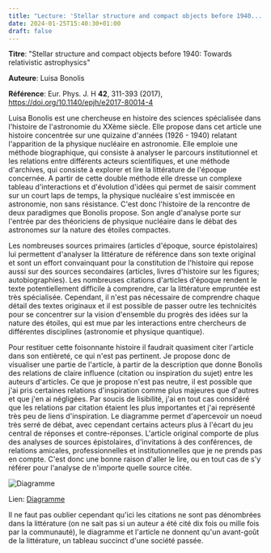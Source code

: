 ```yaml
---
title: "Lecture: 'Stellar structure and compact objects before 1940...' de Luisa Bonolis"
date: 2024-01-25T15:40:30+01:00
draft: false
---
```


**Titre**: "Stellar structure and compact objects before 1940: Towards relativistic astrophysics"

**Auteure**: Luisa Bonolis

**Référence**: Eur. Phys. J. H **42**, 311-393 (2017), https://doi.org/10.1140/epjh/e2017-80014-4

Luisa Bonolis est une chercheuse en histoire des sciences spécialisée dans l'histoire de l'astronomie du XXème siècle. Elle propose dans cet article une histoire concentrée sur une quizaine d'années (1926 - 1940) relatant l'apparition de la physique nucléaire en astronomie. Elle emploie une méthode biographique, qui consiste à analyser le parcours institutionnel et les relations entre différents acteurs scientifiques, et une méthode d'archives, qui consiste à explorer et lire la littérature de l'époque concernée. A partir de cette double méthode elle dresse un complexe tableau d'interactions et d'évolution d'idées qui permet de saisir comment sur un court laps de temps, la physique nucléaire s'est immiscée en astronomie, non sans résistance. C'est donc l'histoire de la rencontre de deux paradigmes que Bonolis propose. Son angle d'analyse porte sur l'entrée par des théoriciens de physique nucléaire dans le débat des astronomes sur la nature des étoiles compactes.

Les nombreuses sources primaires (articles d'époque, source épistolaires) lui permettent d'analyser la littérature de référence dans son texte original et sont un effort convainquant pour la constitution de l'histoire qui repose aussi sur des sources secondaires (articles, livres d'histoire sur les figures; autobiographies). Les nombreuses citations d'articles d'époque rendent le texte potentiellement difficile à comprendre, car la littérature empruntée est très spécialisée. Cependant, il n'est pas nécessaire de comprendre chaque détail des textes originaux et il est possible de passer outre les technicités pour se concentrer sur la vision d'ensemble du progrès des idées sur la nature des étoiles, qui est mue par les interactions entre chercheurs de différentes disciplines (astronomie et physique quantique).

Pour restituer cette foisonnante histoire il faudrait quasiment citer l'article dans son entièreté, ce qui n'est pas pertinent. Je propose donc de visualiser une partie de l'article, à partir de la description que donne Bonolis des relations de claire influence (citation ou inspiration du sujet) entre les auteurs d'articles. Ce que je propose n'est pas neutre, il est possible que j'ai pris certaines relations d'inspiration comme plus majeures que d'autres et que j'en ai négligées. Par soucis de lisibilité, j'ai en tout cas considéré que les relations par citation étaient les plus importantes et j'ai représenté très peu de liens d'inspiration. Le diagramme permet d'apercevoir un noeud très serré de débat, avec cependant certains acteurs plus à l'écart du jeu central de réponses et contre-réponses. L'article original comporte de plus des analyses de sources épistolaires, d'invitations à des conférences, de relations amicales, professionnelles et institutionnelles que je ne prends pas en compte. C'est donc une bonne raison d'aller le lire, ou en tout cas de s'y référer pour l'analyse de n'importe quelle source citée.

![Diagramme](/img/stellar_structure_bonolis.jpg "N'hésitez pas à ouvrir le diagramme dans une autre fenêtre à partir du lien ci-dessous, pour pouvoir zoomer dessus.")


Lien: [Diagramme](https://viewer.diagrams.net/?tags=%7B%7D&highlight=0000ff&edit=_blank&layers=1&nav=1&title=stellar_structure_bonolis.drawio#R7R1Zc6M4%2BtekdvchKRD3Y%2BJOOn1OptM9mfTLFLGJzRhDBuMc%2FetXAmQDRiAuSdSwVTttCB8S0qfvPk6U2eb1fWg%2Frb4EC8c7AdLi9UR5dwIAkFQL%2FoPuvCV3VFXRkzvL0F0k9%2BTDjVv3l5PelNK7O3fhbHMPRkHgRe5T%2FuY88H1nHuXu2WEYvOQfewy8%2FKhP9tI5unE7t73ju3fuIlqln6GbmT9cO%2B5ylQ6tKFI68wd7vl6Gwc5PB%2FQD30n%2BsrHxe9JHtyt7EbxkbimXJ8osDIIo%2BRU8%2FI2%2BDUie%2FQAXOH4ugcRreIDavM4cD27CVXIJf6TQub9KbnEZQsePspO6IgD8%2BHNuaXf6j99%2BB9HvN6dXj9c%2F9FPZwOuxjd7w0jkLuJLpZRBGq2AZ%2BLZ3ebh7Ea%2BOg14swavDM5%2BD4AnelOHNv50oekvRwt5FAby1ijZe%2BtfjyeNpBLtwjrfQ0LQUc%2Bxw6USV32GkCIsmn3ljuhbvnWDjROEbfCB0PDtyn%2FNoYqfYttw%2FB7I7kS5m%2BcKeetrzd%2F%2Fr%2Fd%2B3VhCef%2F1xtzPmcEKazmNhnVc3%2BjPz%2Bx696szQ0st3r%2Bmr44s3fOHDT%2F4ze5GAafjyABZfYbj%2Bd9E0BNtFQ%2BW5i1JuF2k38bBv97ltY7aJat%2BbGIOeh6H9lnngKXD9aJt58w26AR9ImZhs6mbyypSHAatAIYsA%2B48sB4A%2FkjkcEGr%2FMVQ49v7TzT%2BfjG%2B3v1%2FeBNLpuw%2FrrRshSmFwxbE9Xt1n0UoUHCOtmSYEjgEViwIpyhhmJYodPX%2BqV%2BMkMC2tCqAzTq5D2Xj54umzH1f3j%2F98eFru3n%2BF64uPjgh0D1ASPjnPvcCA7Iu0atzY12Gaz7a3c7CoqXtwwhcL9xn%2BXKKfd67nufYGPncVvHhOiB%2BB7888VQKIbz2ExTu1oHgkSbaAbp%2BA2QP8%2F7ynF1od3tPHFOANewOx%2ByL5L7xzHaDTgCanK%2Bhr058PTCZaOLP5E%2FmyciPn9smOcfsFKn7507fXZtCzscZysVeFZoEXhPBPsTIEH43CYO2U3sTalgLvPEJsww%2BdAOVRMh0TjfQY%2BNGVvXE9dBSvHe%2FZidy5nf4hpQ6yml5nXnAV%2Fw8ttucufXhvDo8u3AY4Nvwq11%2FCWxp%2BTboK6GPscJ6%2B1YBXT07owgPmhLd7IFBFDp6dMHJeK8%2FzXuQw8uTdTC9fDiqorKX3VhntE0h6dxpAEseAOKS8HSXvhZDX6I1Z6j6EeNFxE%2FE0q6n7VQi3bE%2BBJro40UUx6CIkb%2BLRRUvhSRfzBhqO9hkS15Do9X2FF7Ekmd4scRRqmXJnB1CoG%2BwsaSFNwdggnnuNkhN4j0sbEjAg3dg7z%2BXDCtOhkZKi9fMaY%2BJuInK3I6lfATp%2F9oapcvVRufRDdx4gc4ATblwWxyIdKGsMmIS4MaD5kRAnBJpbArnZBJTiVHopThJMijO4yucZp2kTMS6%2Fte1N0Lz9GrJi5M66purZLaUA0EA1gKpKVQB5x0aJr87SzvKeEQ0UqExyPlLAJlPRZYDfjd%2BVHKCjd7VwuBCw3RSIjrUMFzBYUzLSUvbuf%2B4qiqlUothig2KOgDQ7g%2F%2B5jaDcwcQ9g0dCEpnaCspqA6VIk%2BA3DsFP1k0BBT8cKlR9qG7Ozs%2B%2BoPP0zg3tOYvjlA4U6zcTho8Dw49UG80QwUCtiSMSUMeeSbJRUG9MtUYsiK9u8Ob2ISs0sF2LFnDIORiszaYPEndDOhPG8daKEw0G1HzEoVqMyS4CSIrUDUBWZLLW1J92wikcjIPFpAzBSIsiGu0wuDKMHO1oQzkY7yqz6OWOu8onQ2Ms3swG51U4C6cpkIBHG2Tbm4Wz570V7tSOJ4C6jy3qWfI6tvfqBRutYhj5d%2FRnoSWlHIhjoW11VFmfVGaZG7QnlRC0r%2FE9qXk%2FU%2FXW9r1FpBUZ5lA3VqcUXcmfeblGO9IkrQqgs3b0tz3bfv%2Fr%2FuPu50wJzv3bHw8%2F%2F%2BKOQVnKUC2f9Y0%2BpOXQxUAfVQI5bNC0avRRJEOrAuiMPjVLW23JPocYskOuk1tkzr5cLFx%2FGQU%2BC5N2ZrDYSZQL22kKrbcFJEa%2F1QAq2hRmNCZbPNAE9DZZU0hx1eqYx8yBmcLQdWdNGup7Z3tR7Lg%2BX9ibLQuimw4ECZistQACE9UbNdVjmiFDMnDztTxm1SKemYM1yRE0ngJulkeSEs5Z5%2B3OzmTGOyt2HQrZUvOqiyk1rCtRABjKkahRcdvz0Ef1vqCuE2w2TvjooAseOTzp%2BF6cVguZqlmp%2BkwsVKg0HLZBPAQCwbmAVDtKazAjtXpJqA5hJXUgBqktVoky62I2LEWpAhgsZoMqV%2FLengeQoEkfPHe%2Bgv9ewV1co2KQDDLB8FAxZZ1UlbHQ2WI4MFs6S8J2rt65dtlC8pkE9LzCAqQ6laX%2FaEmFWo%2Fhlw9OiniS%2BO66IGa5mgA1Gg1VtPKpOpVT5JMTIqPc%2B9BGHHd4lpUONAX3j4hfHaX3sXUokCgXX4dChm7V5vt1IkEl5bVGE3jJNwE5t0XU4XksdTeee9tSd7PyqpjOSBWjqt5253orx0O1Oc8hCoVbNs79w1jYwNUOkD4gIA9otR3RajmiMnHusXJuITRNA4jDFsTzihm42ccIdQ4892oyDScWLl1UwugmWKNGJWsmdZMyg8X0diJiIyFiuiIiEeOaZipM2STS6ugj1loE2lmuSUXd95ZfrFrN3KsZ1Ed746AgsI%2BOzUSDSMbJhehOTElspiSrloA2Mbrqrve77clMObm4WKNq4tf20l3ZIb0S2QHRD2MhNVKekH0cyH4UWymEBMa5LUM715UqKScNrIvtfZXdtUt%2B2d6k%2BBWuvsqWgllGFhvanFxW4U%2B4HFLS3o4wyouhzN1ga%2FuP8uqYHoxJzmTuo91Z0kL2TpBb%2BYCADgpFmtSatpBqWpmWADCU04i2auiLHS7gY19cz3dYSMHpQM0Kfx6AFIleVs9C0Xt7slD0JR8zUPIUizgW0b5oXGWrx5J42GhYRifSX%2BL%2BH011HiqHPOSTS8QIbqMwtjjomyVcKBY0tjhizt7QCnoyzY2FpOH0AD4kjVTTY%2FIqVJL8sibBzMqj0O7txc3i3e7n%2B2AJ3n3wZ38BTbc%2BZVQuIULnpVZ7y3prSSvZe%2FeOrnm%2BVE2hb3cPob3a2P5b7MiZrWx%2FEdpbZ72yQ2qmk1T0l%2F47W0EyvAyQVoSI%2BdPqbQtvoLl%2BhGsNMeR%2FTV4pN6xiUPoOeiUAPg2aPKzS6zK4EA39ZGYrVOnHjntCfAu2jp%2FkwcYlbdoP22INZ6ukXet7ewN5e%2Fzz%2B%2B45VZbMJlOhVxizH387XyXyjP%2FghMt4WBXQf88kzwglz5xqlN4XRR0wLZdzAQTQyv0C%2Bk8dqjHDUlhsDW5REqTyhSMsq1sw2fbTSqnB3tboyez3liA8i5STQd0ma4icjAZ7S1jK%2FsNv29njTTlvjzesGnu8LqlVAJ3t8e4%2Fq6%2F2%2FOrh%2FKu0u55%2Fdm9%2Bflui9RKnuj59OxauDIOAeDiAXjTEM2vLyypaFUBnxKtZ2mol7rMDf0rv7Gd3ETy7UVzM4TOUn%2B0dC4MlHimV2G8c1wm9bVPD5f4tjfSwLFSDsPgOnz9pFEJpFEIU%2BtGpTC0zuPsv7nzN4kwexsqdpwm9xUZvWS80ozuVLRHwm29jMlFKbZBWpySroIZQCGMkxoqACPqygIJtg53lVh6nZu7VPOnbLlo54WMQLlhwpexoKIZoagM8Wr60T8%2FmypeoKopCHWEZ1%2B%2FOuFMY6UUl407pI2PCe1MTUR7jHJfcR2HRIdk2VgnHyLbx3DMk7VvwABH2JA7z9dw18tNPVIFvy3BJRG6Ibas1AR%2BOC89FAJ%2B73f3asalfgUeaeN%2BosFxIWwTOgx%2BRK2aInBzS6pQErAmXbVUz92r69dV1YufCRbAKWdCuZBxIuUw9CX%2F6I%2FBQeJKVXD2h3%2BZUkWckRE2RZAH9BzhfeaJpVUFGNPFIosWscLKcZ6uMF3bKPJQd7z1zv%2FsGDtRTp6TfZ0GEV7BsU9NTunGkgVUkOKnKSW4ZUexEmgcYKtLAoCq6vddF03hgSiaaPt0sIgADJeazrKdfaTMwfdx0Boi%2B8WgGCHcKahDvnYE%2BFEVtU6Q8856HlitdFnINcXimtt26K8%2FZIC6eD96eBCORBKOjwAqT2qQhFyhnG%2FZJirsTKOSznXtyyIBPLO1k%2BSphIYWrmoLnTsluFv%2B53M7hiqDf59Ha9ZOKzil9Cd3oF%2Fz3OtjBo7GxfSZNWuGUzspmk51FwyLXLGZD5AoT%2FeVbzUBtS3%2F7UEwJ6RSc6W%2BrzkqF9NB%2BUn9J6SYNVNPeU2VaRj4XFB9g1ugjRQDTknvVR0glgwRi%2FS0zedqj3tDq71F1fbkoxCXIf6T%2BllVIUqvfRFCk%2B8MUjUpzjUu3x7VxPzsbGyk455dRyKRqUmHAhtVyKV7XJMy%2BBLi5ulryFkD%2FRZOkIVRnDabt5kmCxmQBr6JwJYpeDTEUJyOXStE795xXG3XqSdQ5ZwE1FiZBepnBEF2eqNhYqFix%2BpsQVGw0xd8y5irLKlAy2QA1tKy9h6iBHiVcYwbSpnOt%2F5tPoaBNSz%2BVjh2DkmIy3%2FYSviZcpQmSZ5dz%2B%2BEGVUS6bFFZH2FScTNuzveauVeLHt9XTrAIkOARW1BvIWqzKaaLR4o9mhkdbLbo66WTMDMOYUbWTQGFGSrB%2FdZ1lo9IhkaCuxf7jWfLJZPzkxtuwvcx4XuxBRFTfCcxdIEMzrRyHEMbRFlSDWklQd%2BCQCtXhwwKVBUoehZP6gH0FCeGri4kkPGLuaujJeoJF%2BdAmBDfdIVeiif3U5Cu%2B94agjSSV42C70ypayJSADhVe6UqpILE%2Fw4FdaDWMiV%2B8EKAnCypdJ7OxgimpHzqMJJeU53seG55iMGc9FRdG3F81k9UkeiNhWpwYdsLpBQkMVB43IrQYTKAmqtCnQHJPmTSx3jlwJp5XbOg1qTrjETXUYrxMwLoOnzL5LaM6zqzTCMvmZiqWiOa9J7LUtYRQDhPRU33iWpqva%2FfODyZzpWK1CeKNg6KdpQ7RZ1CCQakaFTWytjbH7pxgdTrnb9ggeTJOBOGjwjDj3i2AgRg2ji6oBrFId%2BF3AQ5suCSIDz%2FFEQrO2RS52M%2F1NR1bEzYLssiYjugwfZrOwzixjgfke%2F2zvbWTFxP6UC5tNIJzUeG5pouAppTdfp9jjO67hz31zYOu1bnaxQqqdsbhCb%2Bw%2FapCfZ2QHxE13MGERqIqTD7v%2BB0FUUmMU6XQN4X%2BpYxlrWPxEtAdWCdCGDnEDyzzcIF8Pbu3hqruVWIQmgMYBl1AIUpFQA6m%2BVJXVa4hqS2qw%2Bax%2FheXI41zY%2FG065G1vR8TRhL7TcwgdRxi3Od2b5diGy7YZXlShJyvPv2IGoFfyDueUh0URcB8MwGjnwRJ8l3%2FNgFLL3oBNYGQi%2FVzHfPkrFgR2aExbkVIIaiYHRBrNdJeYwLJ1oxMR%2BkA6Xe5lmIWnY9uvsOv130JfzqyUU8It2pGA7LtiglSfYRhjZzrb1UIxlyabbZdWepTKv72ku%2FPT05PsS6TWxyGpw4nkO68LYJdts9MZT%2BG1fZVXSVvn98btK4sJ0TPsSXjVqXl73pj8BbB4%2BPBTrbblL%2B2wJPaqLYI6HYQNUJkjxXis21sXm7Zl55tb%2BfMHLS8pSYtJjp%2FV17X3MN5m0ZRl7oWT8oO6bfW%2FHYMW330NBL6hedFZWG4ZlyXkdJONd3%2BHVH7HTiXGJzrpJwVAE4l8nXYJ0jb%2FR%2BGl3fF8qI6duZVEfimJRWF47ukXK1BHLOtRNXepFWajLZKGo%2B9Z8C03VnqTja98Db2EyKPOGR4nyOVlANivjmwOYTXxwJXyxGBzFN0yAlBgOubLGBH7cLpcNxrWOkdHQxuZeh72yRKS2OUkQRXJb%2B5K5ZkL7MYJOcPmZ6dCozDagi4bvFlyK1SxwboPUsaX3MEdMyqm7a33aLwEOW7y%2Buvw5etmw6iGYGmwzlYyJjRXODGGTM4GpObUfGUM1GSTnJK6DW%2Fgarmo0NmmsLEhgqq3KhRL1k1dVTkM1KiMHioTgH3LVjr6qk5tHSsoaLV25gLhEcLQFQCkhWF05smsUIr57jiUloyVUPldvgJEvbbE1qz4hQUtVAHsHqahsBq1h5pgAxGEpS5U1dxdlSlue%2BIpeZE%2Fq77XzFRGDNDIbth%2FkeG5PkKrjkWgzKYyy5Eqp68XWaNArJz1DjA%2FFNBQRpn%2BHEU0AQPOtDVo0CuwdWr7SVhGN8jTwZBGtQCRXiGMgjmW4YgyFZgz4GzCpVtkIyoCp5VacuCU42C0kszQFAvxICqf4hZbmMKGIhDyTjTCb4EUkAR3WOTgF1rEwflY5IeK3Q4PW59%2BAghLt0%2FW3kuEzc7IexJhvtmPBcLkq6g%2BI5vAyDIMqSe7ipqy%2FBwkFP%2FB8%3D "Ce lien est un peu long car il génère une page html sur draw.io, site sur lequel j'ai fait mon diagramme.")

Il ne faut pas oublier cependant qu'ici les citations ne sont pas dénombrées dans la littérature (on ne sait pas si un auteur a été cité dix fois ou mille fois par la communauté), le diagramme et l'article ne donnent qu'un avant-goût de la littérature, un tableau succinct d'une société passée.
